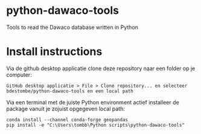 # python-dawaco-tools
Tools to read the Dawaco database written in Python

# Install instructions
Via de github desktop applicatie clone deze repository naar een folder op je computer:
```
GitHub desktop applicatie > File > Clone repository... en selecteer bdestombe/python-dawaco-tools en een local path
```

Via een terminal met de juiste Python environment actief installeer de package vanuit je zojuist opgegeven local path:
```
conda install --channel conda-forge geopandas
pip install -e "C:\Users\tombb\Python scripts\python-dawaco-tools"
```
